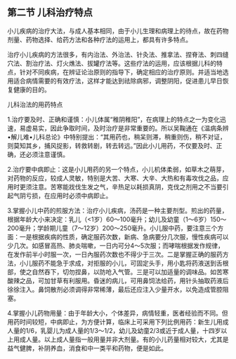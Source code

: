 ## 第二节 儿科治疗特点

小儿疾病的治疗大法，与成人基本相同，由于小儿生理和病理上的待点，故在药物剂量、药物选择、给药方法和各种疗法的运用上，都具有许多特点。

治疗小儿疾病的方法很多，有内治法、外治法、针灸法、推拿法、捏脊法、刺四缝穴法、割治疗法、灯火燋法、拔罐疗法等。这些疗法的运用，应该根据儿科的特点，针对不同疾病，在辨证论治原则的指导下，确定相应的治疗原则。并适当地选用适合病情需要的有效疗法，这样才能达到祛除病邪，调整阴阳，促进患儿早日恢复健康的目的。

儿科治法的用药特点

1.治疗要及时、正确和谨慎：小儿体属“稚阴稚阳”，在病理上的特点之一为变化迅速，易虚易实，因此争取时间，及时治疗是非常重要的。所以吴鞠通在《温病条辨•解儿难•儿科总论》中特别提出：“其用药也，稍呆则滞，稍重则伤，稍不对证，则莫知其乡，捕风捉影，转救转剧，转去转远。”因此小儿用药，不仅要及时、正确，还必须注意谨慎。

2.治疗要中病即止：这是小儿用药的另一个特点，小儿机体柔弱，如草木之萌芽，对药物的反应，较成人灵敏，特别是大苦、大寒、大辛、大热和有毒攻伐之品，应用时更须注意。苦寒能戕伐生发之气，辛热足以耗损真阴，克伐之剂用之不当要引起气阴亏损，在应用时必须中病即止。

3.掌握小儿中药的煎服方法：治疗小儿疾病，汤药是一种主要剂型。煎出的药量，根据年龄大小来决定：乳儿（<1岁）60〜100毫升；幼儿及幼童（1〜6岁）150〜200毫升；学龄期儿童（7〜12岁）200〜250毫升。小儿服中药，要注意三个方面：一是根据疾病的性质，确定服药次数，新病、急病要分几次服，慢性疾病可以少几次。如感冒高热、肺炎喘嗽，一日内可分4〜5次服；而哮喘根据发作规律，在发作前半小时服一次，一日內服药次数也不得少于三次。二是掌握正确的服药方法，小儿服药不能急于求成，对拒服的小儿，可固定头手，用小匙将药液送到舌根部，使之自然吞下，切勿捏鼻，以防呛入气管。三是可以加适量的调味品。如苦寒酸辣之品，可加甘草有利服用。昏迷的病儿，可用鼻饲法给药，用针头抽取药液后徐徐注入。鼻饲散剂必须调得非常稀薄，最后还应注入少量开水，以免造成管腔阻塞。

4.掌握小儿药物用量：由于年龄大小，个体差异，病情轻重，医者经验而不同。但用药时间较短，中病即止，为方便计算，临床上可采用下列比例用药：新生儿用成人量的1/6，乳婴儿为成人量的1/3〜1/2，幼儿及幼童2/3或近于成人量，十四岁以上用成人量。以上成人量指一般用量并非大剂量。有的小儿药量相对较大，尤其是益气健脾，补阴养血，消食和中一类平和药物，便是如此。
